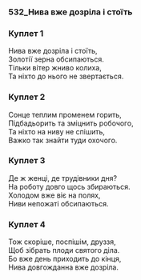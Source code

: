 ### 532_Нива вже дозріла і стоїть
### Куплет 1
Нива вже дозріла і стоїть, <br/>Золотії зерна обсипаються. <br/>Тільки вітер жниво колиха, <br/>Та ніхто до нього не звертається.
### Куплет 2
Сонце теплим променем горить, <br/>Підбадьорить та зміцнить робочого, <br/>Та ніхто на ниву не спішить, <br/>Важко так знайти туди охочого.
### Куплет 3
Де ж женці, де трудівники дня? <br/>На роботу довго щось збираються. <br/>Холодом вже віє на полях, <br/>Ниви непожаті обсипаються.
### Куплет 4
Тож скоріше, поспішім, друззя, <br/>Щоб зібрать плоди святого діла. <br/>Бо вже день приходить до кінця, <br/>Нива довгожданна вже дозріла.
